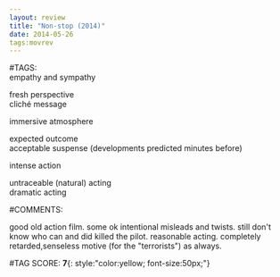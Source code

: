 ```yaml
---  
layout: review  
title: "Non-stop (2014)"  
date: 2014-05-26  
tags:movrev  
---  
```

  
#TAGS:  
empathy and sympathy  
  
fresh perspective  
cliché message  
  
immersive atmosphere  
  
expected outcome  
acceptable suspense (developments predicted minutes before)  
  
intense action  
  
untraceable (natural) acting  
dramatic acting  
  
#COMMENTS:  
  
good old action film. some ok intentional misleads and twists. still don't know who can and did killed the pilot. reasonable acting. completely retarded,senseless motive (for the "terrorists") as always.  
  
  
  
  
  
#TAG SCORE: **7**{: style:"color:yellow; font-size:50px;"}  
